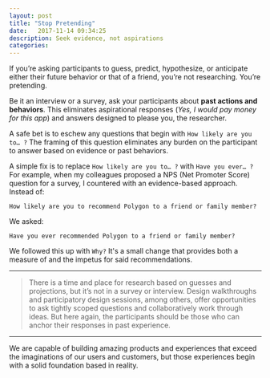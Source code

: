 ```yaml
---
layout: post
title: "Stop Pretending"
date:   2017-11-14 09:34:25
description: Seek evidence, not aspirations
categories:
---
```

If you’re asking participants to guess, predict, hypothesize, or anticipate either their future behavior or that of a friend, you’re not researching. You’re pretending.

Be it an interview or a survey, ask your participants about **past actions and behaviors**. This eliminates aspirational responses (*Yes, I would pay money for this app*) and answers designed to please you, the researcher.

A safe bet is to eschew any questions that begin with `How likely are you to… ?` The framing of this question eliminates any burden on the participant to answer based on evidence or past behaviors.

A simple fix is to replace `How likely are you to… ?` with `Have you ever… ?` For example, when my colleagues proposed a NPS (Net Promoter Score) question for a survey, I countered with an evidence-based approach. Instead of:

`How likely are you to recommend Polygon to a friend or family member?`

We asked:

`Have you ever recommended Polygon to a friend or family member?`

We followed this up with `Why?`
It's a small change that provides both a measure of and the impetus for said recommendations.

---
>There is a time and place for research based on guesses and projections, but it’s not in a survey or interview. Design walkthroughs and participatory design sessions, among others, offer opportunities to ask tightly scoped questions and collaboratively work through ideas. But here again, the participants should be those who can anchor their responses in past experience.

---

We are capable of building amazing products and experiences that exceed the imaginations of our users and customers, but those experiences begin with a solid foundation based in reality.
